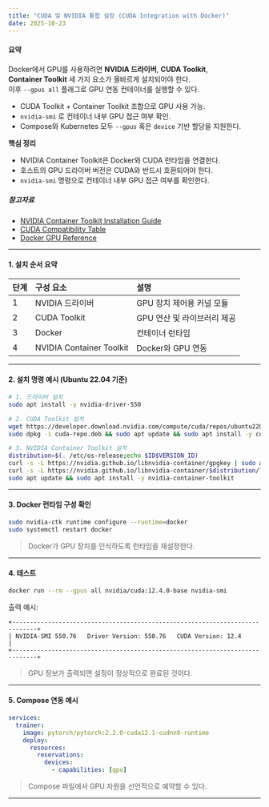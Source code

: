 ```yaml
---
title: "CUDA 및 NVIDIA 통합 설정 (CUDA Integration with Docker)"
date: 2025-10-23
---
```


#### 요약  
Docker에서 GPU를 사용하려면 **NVIDIA 드라이버**, **CUDA Toolkit**,  
**Container Toolkit** 세 가지 요소가 올바르게 설치되어야 한다.  
이후 `--gpus all` 플래그로 GPU 연동 컨테이너를 실행할 수 있다.  


* CUDA Toolkit + Container Toolkit 조합으로 GPU 사용 가능.
* `nvidia-smi` 로 컨테이너 내부 GPU 접근 여부 확인.
* Compose와 Kubernetes 모두 `--gpus` 혹은 `device` 기반 할당을 지원한다.


**핵심 정리**
- NVIDIA Container Toolkit은 Docker와 CUDA 런타임을 연결한다.  
- 호스트의 GPU 드라이버 버전은 CUDA와 반드시 호환되어야 한다.  
- `nvidia-smi` 명령으로 컨테이너 내부 GPU 접근 여부를 확인한다.  

##### 참고자료
- [NVIDIA Container Toolkit Installation Guide](https://docs.nvidia.com/datacenter/cloud-native/container-toolkit/install-guide.html)
- [CUDA Compatibility Table](https://docs.nvidia.com/deploy/cuda-compatibility/)
- [Docker GPU Reference](https://docs.docker.com/config/containers/resource_constraints/#gpu)

---

#### 1. 설치 순서 요약

| 단계 | 구성 요소 | 설명 |
|:--|:--|:--|
| 1 | NVIDIA 드라이버 | GPU 장치 제어용 커널 모듈 |
| 2 | CUDA Toolkit | GPU 연산 및 라이브러리 제공 |
| 3 | Docker | 컨테이너 런타임 |
| 4 | NVIDIA Container Toolkit | Docker와 GPU 연동 |

---

#### 2. 설치 명령 예시 (Ubuntu 22.04 기준)
```bash
# 1. 드라이버 설치
sudo apt install -y nvidia-driver-550

# 2. CUDA Toolkit 설치
wget https://developer.download.nvidia.com/compute/cuda/repos/ubuntu2204/x86_64/cuda-repo.deb
sudo dpkg -i cuda-repo.deb && sudo apt update && sudo apt install -y cuda-toolkit-12-4

# 3. NVIDIA Container Toolkit 설치
distribution=$(. /etc/os-release;echo $ID$VERSION_ID)
curl -s -L https://nvidia.github.io/libnvidia-container/gpgkey | sudo apt-key add -
curl -s -L https://nvidia.github.io/libnvidia-container/$distribution/libnvidia-container.list | sudo tee /etc/apt/sources.list.d/nvidia-container-toolkit.list
sudo apt update && sudo apt install -y nvidia-container-toolkit
```

---

#### 3. Docker 런타임 구성 확인

```bash
sudo nvidia-ctk runtime configure --runtime=docker
sudo systemctl restart docker
```

> Docker가 GPU 장치를 인식하도록 런타임을 재설정한다.

---

#### 4. 테스트

```bash
docker run --rm --gpus all nvidia/cuda:12.4.0-base nvidia-smi
```

출력 예시:

```
+-----------------------------------------------------------------------------+
| NVIDIA-SMI 550.76   Driver Version: 550.76   CUDA Version: 12.4             |
+-----------------------------------------------------------------------------+
```

> GPU 정보가 출력되면 설정이 정상적으로 완료된 것이다.

---

#### 5. Compose 연동 예시

```yaml
services:
  trainer:
    image: pytorch/pytorch:2.2.0-cuda12.1-cudnn8-runtime
    deploy:
      resources:
        reservations:
          devices:
            - capabilities: [gpu]
```

> Compose 파일에서 GPU 자원을 선언적으로 예약할 수 있다.

---

